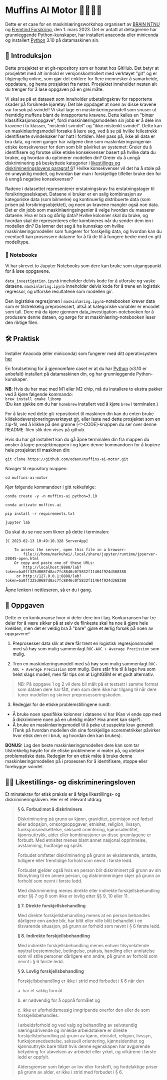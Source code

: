 # Muffins AI Motor 🧁🤖🚗💥

Dette er et case for en maskinlæringsworkshop organisert av [BRAIN NTNU](https://brainntnu.no/) og [Fremtind Forsikring](https://www.linkedin.com/company/fremtind), den 1. mars 2023. Det er antatt at deltagerene har grunnleggende Python-kunskaper, har installert anaconda eller miniconda og installert [Python](https://www.python.org/downloads/) 3.10 på datamaskinen sin.

## 🤔 Introduksjon

Dette prosjektet er et git-repository som er hostet hos GitHub. Det betyr at prosjektet med alt innhold er versjonskontrollert med verktøyet "git" og er tilgjengelig online, som gjør det enklere for flere mennesker å samarbeide, oppdatere, og hente prosjektet fra nettet. Prosjektet inneholder nesten alt du trenger for å løse oppgaven på en grei måte.

Vi skal se på et datasett som inneholder utbetalingskrav for rapporterte skader på forsikrede kjøretøy. Det ble oppdaget at noen av disse kravene var forsøk på svindel! Vi skal lage en maskinlæringsmodell som snuser ut fremtidig muffens blant de inrapporterte kravene. Dette kalles en "binær klassifikasjonsoppgave", fordi maskinlæringsmodellen sin jobb er å dele inn kravene i to klasser, "mistenkt svindel" og "ikke mistenkt svindel". Dette kan en maskinlæringsmodell forsøke å lære seg, ved å se på hvilke fellestrekk identifiserte svindelsaker har hatt i fortiden. Men pass på, ikke all data er bra data, og noen ganger har valgene dine som maskinlæringsingeniør etiske konsekvenser for dem som blir påvirket av systemet: Greier du å identifisere og forutse ulike etiske konsekvenser basert på hvilke data du bruker, og hvordan du optimerer modellen din? Greier du å unngå diskriminering på beskyttede kategorier i [likestillings og diskrimineringslovens paragraf 6](https://lovdata.no/dokument/NL/lov/2017-06-16-51)? Hvilke konsekvenser vil det ha å stole på en unøyaktig modell, og hvordan bør man i forskjellige tilfeller bruke den for å unngå negative konsekvenser?

Radene i datasettet representerer erstatningskrav fra erstatningstager til forsikringsselskapet. Dataene vi bruker er en salig kombinasjon av kategoriske data (som bilmerke) og kontinuerlig distribuerte data (som prisen på forsikringsobjektet), og noen av kravene mangler også noe data. Det er din jobb som maskinlæringsingeniør å velge hvordan du masserer dataene. Hva er bra og dårlig data? Hvilke kolonner skal du bruke, og hvordan skal de representeres eller kombineres når du sender dem inn i modellen din? Da lønner det seg å ha kunnskap om hvilke maskinlæringsmodeller som fungerer for forskjellig data, og hvordan kan du eventuelt kan prosessere dataene for å få de til å fungere bedre med en gitt modelltype.

### 📓 Notebooks

Vi har skrevet to Jupyter Notebooks som dere kan bruke som utgangspunkt for å løse oppgavene.

`data_investigation.ipynb` inneholder delvis kode for å utforske og vaske dataene.
`maskinlæring.ipynb` inneholder delvis kode for å trene en logistisk regressor, og utforske resultatene som modellen gir.

Den logistiske regresjonen i `maskinlæring.ipynb`-notebooken krever data som er tilstrekkelig preprosessert, altså at kategoriske variabler er encodet som tall. Dere må da kjøre gjennom data_investigation-notebooken for å produsere denne dataen, og sørge for at maskinlæring-notebooken leser den riktige filen.

## 🛠️ Praktisk 

Installer Anacoda (eller miniconda) som fungerer med ditt operativsystem [her](https://docs.conda.io/projects/conda/en/latest/user-guide/install/index.html)  

En forutsetning for å gjennomføre caset er at du har [Python](https://www.python.org/) (v3.10 er anbefalt) installert på datamaskinen din, og har grunnleggende Python-kunskaper.

**NB**: Hvis du har mac med M1 eller M2 chip, må du installere to ekstra pakker ved å kjøre følgende kommando:  
`brew install cmake libomp`  
(Du kan sjekke om du har `homebrew` installert ved å kjøre `brew` i terminalen.)  

For å laste ned dette git-repositoriet til maskinen din kan du enten bruke kildekodeversjoneringsverktøyet [git](https://git-scm.com/), eller laste ned dette prosjektet som en zip-fil, ved å klikke på den grønne [<>CODE]-knappen du ser over denne README-filen slik den vises på github.

Hvis du har git installert kan du gå åpne terminalen din fra mappen du ønsker å lagre prosjektmappen i og kjøre denne kommandoen for å kopiere hele prosjektet til maskinen din:


```
git clone https://github.com/odaon/muffins-ai-motor.git
```

Naviger til repository mappen:
```
cd muffins-ai-motor
```

Kjør følgende kommandoer i gitt rekkefølge:  
```
conda create -y -n muffins-ai python=3.10
```

```
conda activate muffins-ai
```

```
pip install -r requirements.txt
```
```
jupyter lab
```

Da skal du se noe som likner på dette i terminalen:
```console
[C 2023-02-13 10:49:10.328 ServerApp] 
    
    To access the server, open this file in a browser:
        file:///home/markuhei/.local/share/jupyter/runtime/jpserver-20845-open.html
    Or copy and paste one of these URLs:
        http://localhost:8888/lab?token=ba0ff325d0687d8ac7fc8846c0f5832f11464f924d368388
     or http://127.0.0.1:8888/lab?token=ba0ff325d0687d8ac7fc8846c0f5832f11464f924d368388

```

Åpne lenken i nettleseren, så er du i gang.

## 📝 Oppgaven

Dette er en konkurranse hvor vi deler dere inn i lag. Konkurransen har tre deler for å være sikker på at selv de flinkeste skal ha noe å gjøre hele kvelden, men det er veldig bra å "bare" gjøre et ærlig forsøk på noen av oppgavene!

1. Preprosesser data slik at dere får trent en logistisk regresjonsmodell med så høy som mulig sammenlagt `ROC-AUC + Average Precission` som mulig.

2. Tren en maskinlæringsmodell med så høy som mulig sammenlagt `ROC-AUC + Average Precission` som mulig. Dere står frie til å lage hva som helst slags modell, men får tips om at LightGBM er et godt alternativ.

> NB: På oppgave 1 og 2 vil dere bli målt på et testsett i samme format som dataen dere har fått, men som dere ikke har tilgang til når dere tuner modellen og skriver preprosesseringskoden.

3. Redegjør for de etiske problemstillingene rundt:
- Å bruke noen spesifikke kolonner i dataene vi har (Kan vi ende opp med å diskriminere noen på en uheldig måte? Hva annet kan skje?).
- Å bruke en maskinlæringsmodell til å peke ut suspekte krav generelt (Tenk på hvordan modellen din sine forskjellige scoremetrikker påvirker hvor etisk den er i bruk, og hvordan den kan brukes).

**BONUS:** Lag den beste maskinlæringsmodellen dere kan som tar tilstrekkelig høyde for de etiske problemene vi møter på, og utelater problematiske data. Redegjør for en etisk måte å bruke denne maskinlæringsmodellen på i prosessen for å identifisere, stoppe eller forebygge svindel.

## 🧑‍⚖️ Likestillings- og diskrimineringsloven

Et minstekrav for etisk praksis er å følge likestillings- og diskrimineringsloven. Her er et relevant utdrag:
>
>**§ 6. Forbud mot å diskriminere**
>
>Diskriminering på grunn av kjønn, graviditet, permisjon ved fødsel eller adopsjon, omsorgsoppgaver, etnisitet, religion, livssyn, funksjonsnedsettelse, seksuell orientering, kjønnsidentitet, kjønnsuttrykk, alder eller kombinasjoner av disse grunnlagene er forbudt. Med etnisitet menes blant annet nasjonal opprinnelse, avstamning, hudfarge og språk.
>
>Forbudet omfatter diskriminering på grunn av eksisterende, antatte, tidligere eller fremtidige forhold som nevnt i første ledd.
>
>Forbudet gjelder også hvis en person blir diskriminert på grunn av sin tilknytning til en annen person, og diskrimineringen skjer på grunn av forhold som nevnt i første ledd.
>
>Med diskriminering menes direkte eller indirekte forskjellsbehandling etter §§ 7 og 8 som ikke er lovlig etter §§ 9, 10 eller 11.
>
>
>**§ 7. Direkte forskjellsbehandling**
>
>Med direkte forskjellsbehandling menes at en person behandles dårligere enn andre blir, har blitt eller ville blitt behandlet i en tilsvarende situasjon, på grunn av forhold som nevnt i § 6 første ledd.
>
>
>**§ 8. Indirekte forskjellsbehandling**
>
>Med indirekte forskjellsbehandling menes enhver tilsynelatende nøytral bestemmelse, betingelse, praksis, handling eller unnlatelse som vil stille personer dårligere enn andre, på grunn av forhold som nevnt i § 6 første ledd.
>
>
>**§ 9. Lovlig forskjellsbehandling**
>
>Forskjellsbehandling er ikke i strid med forbudet i § 6 når den
> 
>a.	har et saklig formål
> 
>b.	er nødvendig for å oppnå formålet og
> 
>c.	ikke er uforholdsmessig inngripende overfor den eller de som forskjellsbehandles.
>
>I arbeidsforhold og ved valg og behandling av selvstendig næringsdrivende og innleide arbeidstakere er direkte forskjellsbehandling på grunn av kjønn, etnisitet, religion, livssyn, funksjonsnedsettelse, seksuell orientering, kjønnsidentitet og kjønnsuttrykk bare tillatt hvis denne egenskapen har avgjørende betydning for utøvelsen av arbeidet eller yrket, og vilkårene i første ledd er oppfylt.
>
>Aldersgrenser som følger av lov eller forskrift, og fordelaktige priser på grunn av alder, er ikke i strid med forbudet i § 6.
